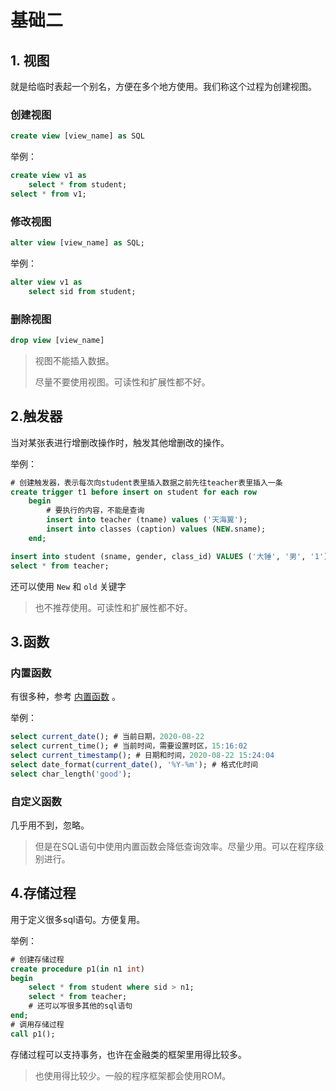 # 基础二

## 1. 视图

就是给临时表起一个别名，方便在多个地方使用。我们称这个过程为创建视图。

### 创建视图

```sql
create view [view_name] as SQL
```

举例：

```sql
create view v1 as 
	select * from student;
select * from v1;
```

### 修改视图

```sql
alter view [view_name] as SQL;
```

举例：

```sql
alter view v1 as
    select sid from student;
```

### 删除视图

```sql
drop view [view_name]
```

> 视图不能插入数据。
>
> 尽量不要使用视图。可读性和扩展性都不好。

## 2.触发器

当对某张表进行增删改操作时，触发其他增删改的操作。

举例：

```sql
# 创建触发器，表示每次向student表里插入数据之前先往teacher表里插入一条
create trigger t1 before insert on student for each row
    begin
        # 要执行的内容，不能是查询
        insert into teacher (tname) values ('天海翼');
        insert into classes (caption) values (NEW.sname);
    end;

insert into student (sname, gender, class_id) VALUES ('大锤', '男', '1');
select * from teacher;
```

还可以使用 `New` 和 `old` 关键字

> 也不推荐使用。可读性和扩展性都不好。

## 3.函数

### 内置函数

有很多种，参考 [内置函数](https://www.cnblogs.com/noway-neway/p/5211401.html) 。

举例：

```sql
select current_date(); # 当前日期，2020-08-22
select current_time(); # 当前时间，需要设置时区，15:16:02
select current_timestamp(); # 日期和时间，2020-08-22 15:24:04
select date_format(current_date(), '%Y-%m'); # 格式化时间
select char_length('good');
```

### 自定义函数

几乎用不到，忽略。

> 但是在SQL语句中使用内置函数会降低查询效率。尽量少用。可以在程序级别进行。

## 4.存储过程

用于定义很多sql语句。方便复用。

举例：

```sql
# 创建存储过程
create procedure p1(in n1 int)
begin
    select * from student where sid > n1;
    select * from teacher;
    # 还可以写很多其他的sql语句
end;
# 调用存储过程
call p1();
```

存储过程可以支持事务，也许在金融类的框架里用得比较多。

> 也使用得比较少。一般的程序框架都会使用ROM。

